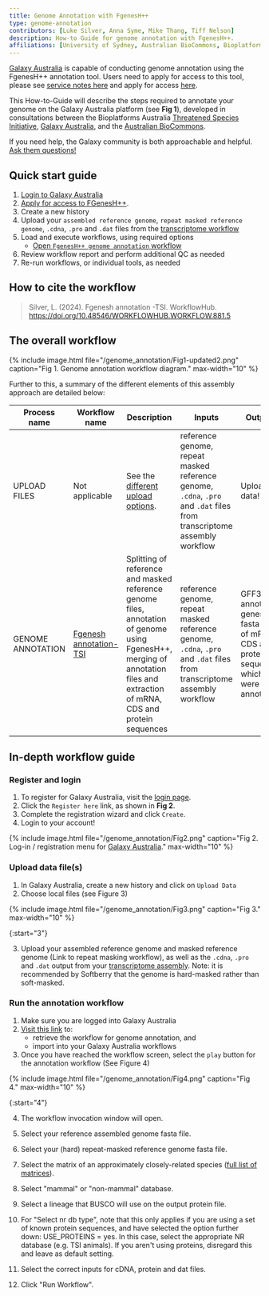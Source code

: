 ```yaml
---
title: Genome Annotation with FgenesH++
type: genome-annotation
contributors: [Luke Silver, Anna Syme, Mike Thang, Tiff Nelson]
description: How-to Guide for genome annotation with FgenesH++.
affiliations: [University of Sydney, Australian BioCommons, Bioplatforms Australia, Galaxy Australia, Threatened Species Initiative]
---
```


[Galaxy Australia](https://usegalaxy.org.au/) is capable of conducting genome annotation using the FgenesH++ annotation tool. Users need to apply for access to this tool, please see [service notes here](https://www.biocommons.org.au/fgenesh-plus-plus) and apply for access [here](https://site.usegalaxy.org.au/request/access/fgenesh).

This How-to-Guide will describe the steps required to annotate your genome on the Galaxy Australia platform (see **Fig 1**), developed in consultations between the Bioplatforms Australia [Threatened Species Initiative](https://threatenedspeciesinitiative.com/), [Galaxy Australia](https://usegalaxy.org.au/), and the [Australian BioCommons](https://www.biocommons.org.au/).

If you need help, the Galaxy community is both approachable and helpful. [Ask them questions!](https://help.galaxyproject.org/)


## Quick start guide

1. [Login to Galaxy Australia](#register-and-login)
2. [Apply for access to FGenesH++](https://site.usegalaxy.org.au/request/access/fgenesh).
3. Create a new history
4. Upload your `assembled reference genome`, `repeat masked reference genome`, `.cdna`, `.pro` and `.dat` files from the [transcriptome workflow](Transcriptome)
5. Load and execute workflows, using required options
   - [Open `FgenesH++ genome annotation` workflow](https://usegalaxy.org.au/workflows/trs_import?trs_server=workflowhub.eu&run_form=true&trs_id=881)
6. Review workflow report and perform additional QC as needed
7. Re-run workflows, or individual tools, as needed


## How to cite the workflow

> Silver, L. (2024). Fgenesh annotation -TSI. WorkflowHub. https://doi.org/10.48546/WORKFLOWHUB.WORKFLOW.881.5 


## The overall workflow

{% include image.html file="/genome_annotation/Fig1-updated2.png" caption="Fig 1. Genome annotation workflow diagram." max-width="10" %}

Further to this, a summary of the different elements of this assembly approach are detailed below:

| Process name     | Workflow name                             | Description                                                                          | Inputs                                                              | Outputs                                                                                                     |
| ---------------- | ----------------------------------------- | ------------------------------------------------------------------------------------ | ------------------------------------------------------------------- | ----------------------------------------------------------------------------------------------------------- |
| UPLOAD FILES     | Not applicable                            | See the [different upload options](#upload-data-files).                                     |  reference genome, repeat masked reference genome, `.cdna`, `.pro` and `.dat` files from transcriptome assembly workflow | Uploaded data!   |
| GENOME ANNOTATION  | [Fgenesh annotation-TSI](https://usegalaxy.org.au/workflows/trs_import?trs_server=workflowhub.eu&run_form=true&trs_id=881)                         | Splitting of reference and masked reference genome files, annotation of genome using FgenesH++, merging of annotation files and extraction of mRNA, CDS and protein sequences | reference genome, repeat masked reference genome, `.cdna`, `.pro` and `.dat` files from transcriptome assembly workflow  |   GFF3 of annotated genes, fasta file of mRNA, CDS and protein sequences which were annotated  | 


## In-depth workflow guide


### Register and login

1. To register for Galaxy Australia, visit the [login page](https://usegalaxy.org.au/login).
2. Click the ```Register here``` link, as shown in **Fig 2**.
3. Complete the registration wizard and click ```Create```.
4. Login to your account!

{% include image.html file="/genome_annotation/Fig2.png" caption="Fig 2. Log-in / registration menu for [Galaxy Australia](https://usegalaxy.org.au/)." max-width="10" %}


### Upload data file(s)

1. In Galaxy Australia, create a new history and click on ```Upload Data```
2. Choose local files (see Figure 3)

{% include image.html file="/genome_annotation/Fig3.png" caption="Fig 3." max-width="10" %}

{:start="3"}

3. Upload your assembled reference genome and masked reference genome (Link to repeat masking workflow), as well as the `.cdna`, `.pro` and `.dat` output from your [transcriptome assembly](Transcriptome). Note: it is recommended by Softberry that the genome is hard-masked rather than soft-masked. 


### Run the annotation workflow

1. Make sure you are logged into Galaxy Australia
2. [Visit this link](https://usegalaxy.org.au/workflows/trs_import?trs_server=workflowhub.eu&run_form=true&trs_id=881) to:
    - retrieve the workflow for genome annotation, and
    - import into your Galaxy Australia workflows
3. Once you have reached the workflow screen, select the ```play``` button for the annotation workflow (See Figure 4)

{% include image.html file="/genome_annotation/Fig4.png" caption="Fig 4." max-width="10" %}

{:start="4"}

4. The workflow invocation window will open.

5. Select your reference assembled genome fasta file.

6. Select your (hard) repeat-masked reference genome fasta file.

7. Select the matrix of an approximately closely-related species ([full list of matrices](http://www.softberry.com/berry.phtml?topic=org_list&group=programs&subgroup=gfind)).
8. Select "mammal" or "non-mammal" database.
9. Select a lineage that BUSCO will use on the output protein file.
10. For "Select nr db type", note that this only applies if you are using a set of known protein sequences, and have selected the option further down: USE_PROTEINS = yes. In this case, select the appropriate NR database (e.g. TSI animals). If you aren't using proteins, disregard this and leave as default setting.
11. Select the correct inputs for cDNA, protein and dat files. 
12. Click "Run Workflow".

